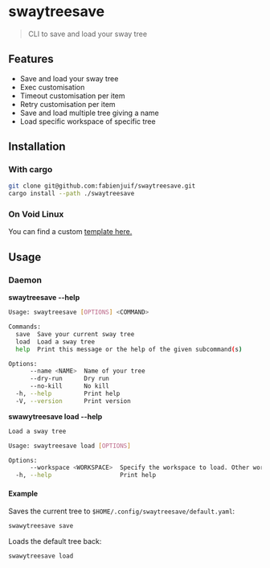 # swaytreesave

> CLI to save and load your sway tree 

## Features

- Save and load your sway tree
- Exec customisation
- Timeout customisation per item
- Retry customisation per item
- Save and load multiple tree giving a name
- Load specific workspace of specific tree

## Installation

### With cargo

```bash
git clone git@github.com:fabienjuif/swaytreesave.git
cargo install --path ./swaytreesave
```

### On Void Linux

You can find a custom [template here.](https://github.com/fabienjuif/void-packages/pull/4)

## Usage

### Daemon

**swaytreesave --help**
```bash
Usage: swaytreesave [OPTIONS] <COMMAND>

Commands:
  save  Save your current sway tree
  load  Load a sway tree
  help  Print this message or the help of the given subcommand(s)

Options:
      --name <NAME>  Name of your tree
      --dry-run      Dry run
      --no-kill      No kill
  -h, --help         Print help
  -V, --version      Print version
```

**swawytreesave load --help**
```bash
Load a sway tree

Usage: swaytreesave load [OPTIONS]

Options:
      --workspace <WORKSPACE>  Specify the workspace to load. Other workspaces app will not be killed, and only this workspace apps will be loaded from config file
  -h, --help                   Print help
```


#### Example

Saves the current tree to `$HOME/.config/swaytreesave/default.yaml`:
```bash
swawytreesave save
```

Loads the default tree back:
```bash
swawytreesave load
```

